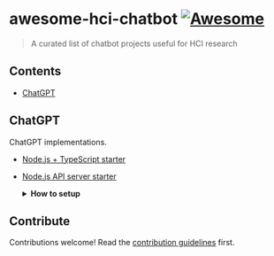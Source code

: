 # awesome-hci-chatbot [![Awesome](https://awesome.re/badge.svg)](https://awesome.re)

> A curated list of chatbot projects useful for HCI research


## Contents

- [ChatGPT](#ChatGPT)
<!-- - [Another Section](#another-section) -->


## ChatGPT

ChatGPT implementations.

- [Node.js + TypeScript starter](https://github.com/tlylt/chatgpt-server-demo)
- [Node.js API server starter](https://github.com/waylaidwanderer/node-chatgpt-api)
  <details>
  <summary><strong>How to setup</strong></summary>
  
  The `node-chatgpt-api` project does provide a primitive ChatGPT API server out of the box, (simulating ChatGPT with the OpenAI's completion API using the text-davinci-003 model).

  To set it up, just need to:
  - Clone this repository: `git clone https://github.com/waylaidwanderer/node-chatgpt-api`
  - Install dependencies with `npm ci`
  - Rename `settings.example.js` to `settings.js` in the root directory
    - Fill in the OPENAI_API_KEY in line 10
    - Uncomment line 18 and update the model to "text-davinci-003"
  - Start the server: `npm start`
  - Send a JSON request with the body of {"message": "Something to ChatGPT"}to `http://localhost:3000/conversation`

  E.g. using curl:
  ```bash
  curl -i -X POST \
     -H "Content-Type:application/json" \
     -d \
  '{
      "message": "Hello, how are you today?"
  }' \
   'http://localhost:3000/conversation'
  ```

  Sample response:
  ```json
  {
      "response": "Hello there! I'm doing great today. How can I help you?",
      "conversationId": "e163b2d3-5293-4ce6-940a-3d8fd9441ff9",
      "messageId": "a65a602e-6a5e-4f41-bd48-093509d97d82",
      "details": {
          "id": "cmpl-6mhoAzDzzbUvUD7kQPw1k3UMnm2DI",
          "object": "text_completion",
          "created": 1677066162,
          "model": "text-davinci-003",
          "choices": [
              {
                  "text": "Hello there! I'm doing great today. How can I help you?",
                  "index": 0,
                  "logprobs": null,
                  "finish_reason": "stop"
              }
          ],
          "usage": {
              "prompt_tokens": 68,
              "completion_tokens": 15,
              "total_tokens": 83
          }
      }
  }
  ```
  </details>

<!-- ## Another Section

### Subsection

- [List item](http://example.com)
- [List item](http://example.com) -->


## Contribute

Contributions welcome! Read the [contribution guidelines](contributing.md) first.
